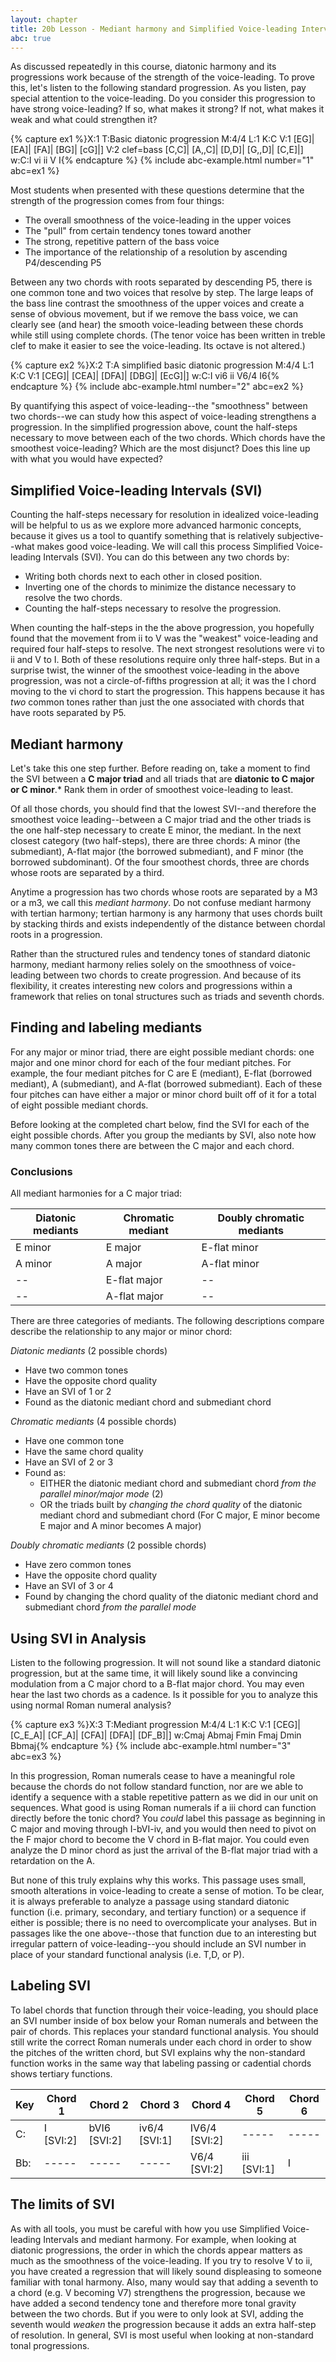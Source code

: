 ```yaml
---
layout: chapter
title: 20b Lesson - Mediant harmony and Simplified Voice-leading Intervals
abc: true
---
```


As discussed repeatedly in this course, diatonic harmony and its progressions work because of the strength of the voice-leading. To prove this, let's listen to the following standard progression. As you listen, pay special attention to the voice-leading. Do you consider this progression to have strong voice-leading? If so, what makes it strong? If not, what makes it weak and what could strengthen it?

{% capture ex1 %}X:1
T:Basic diatonic progression
M:4/4
L:1
K:C
V:1
[EG]| [EA]| [FA]| [BG]| [cG]|]
V:2 clef=bass
[C,C]| [A,,C]| [D,D]| [G,,D]| [C,E]|]
w:C:I vi ii V I{% endcapture %}
{% include abc-example.html number="1" abc=ex1 %}

Most students when presented with these questions determine that the strength of the progression comes from four things:
- The overall smoothness of the voice-leading in the upper voices 
- The "pull" from certain tendency tones toward another
- The strong, repetitive pattern of the bass voice
- The importance of the relationship of a resolution by ascending P4/descending P5

Between any two chords with roots separated by descending P5, there is one common tone and two voices that resolve by step. The large leaps of the bass line contrast the smoothness of the upper voices and create a sense of obvious movement, but if we remove the bass voice, we can clearly see (and hear) the smooth voice-leading between these chords while still using complete chords. (The tenor voice has been written in treble clef to make it easier to see the voice-leading. Its octave is not altered.)

{% capture ex2 %}X:2
T:A simplified basic diatonic progression
M:4/4
L:1
K:C
V:1
[CEG]| [CEA]| [DFA]| [DBG]| [EcG]|]
w:C:I vi6 ii V6/4 I6{% endcapture %}
{% include abc-example.html number="2" abc=ex2 %}

By quantifying this aspect of voice-leading--the "smoothness" between two chords--we can study how this aspect of voice-leading strengthens a progression. In the simplified progression above, count the half-steps necessary to move between each of the two chords. Which chords have the smoothest voice-leading? Which are the most disjunct? Does this line up with what you would have expected?

## Simplified Voice-leading Intervals (SVI)

Counting the half-steps necessary for resolution in idealized voice-leading will be helpful to us as we explore more advanced harmonic concepts, because it gives us a tool to quantify something that is relatively subjective--what makes good voice-leading. We will call this process Simplified Voice-leading Intervals (SVI). You can do this between any two chords by:
- Writing both chords next to each other in closed position.
- Inverting one of the chords to minimize the distance necessary to resolve the two chords.
- Counting the half-steps necessary to resolve the progression.

When counting the half-steps in the the above progression, you hopefully found that the movement from ii to V was the "weakest" voice-leading and required four half-steps to resolve. The next strongest resolutions were vi to ii and V to I. Both of these resolutions require only three half-steps. But in a surprise twist, the winner of the smoothest voice-leading in the above progression, was not a circle-of-fifths progression at all; it was the I chord moving to the vi chord to start the progression. This happens because it has *two* common tones rather than just the one associated with chords that have roots separated by P5.

## Mediant harmony

Let's take this one step further. Before reading on, take a moment to find the SVI between a **C major triad** and all triads that are **diatonic to C major or C minor**.* Rank them in order of smoothest voice-leading to least.

Of all those chords, you should find that the lowest SVI--and therefore the smoothest voice leading--between a C major triad and the other triads is the one half-step necessary to create E minor, the mediant. In the next closest category (two half-steps), there are three chords: A minor (the submediant), A-flat major (the borrowed submediant), and F minor (the borrowed subdominant). Of the four smoothest chords, three are chords whose roots are separated by a third.

Anytime a progression has two chords whose roots are separated by a M3 or a m3, we call this *mediant harmony*. Do not confuse mediant harmony with tertian harmony; tertian harmony is any harmony that uses chords built by stacking thirds and exists independently of the distance between chordal roots in a progression. 

Rather than the structured rules and tendency tones of standard diatonic harmony, mediant harmony relies solely on the smoothness of voice-leading between two chords to create progression. And because of its flexibility, it creates interesting new colors and progressions within a framework that relies on tonal structures such as triads and seventh chords.

## Finding and labeling mediants

For any major or minor triad, there are eight possible mediant chords: one major and one minor chord for each of the four mediant pitches. For example, the four mediant pitches for C are E (mediant), E-flat (borrowed mediant), A (submediant), and A-flat (borrowed submediant). Each of these four pitches can have either a major or minor chord built off of it for a total of eight possible mediant chords.

Before looking at the completed chart below, find the SVI for each of the eight possible chords. After you group the mediants by SVI, also note how many common tones there are between the C major and each chord.

### Conclusions

All mediant harmonies for a C major triad:

Diatonic mediants | Chromatic mediant | Doubly chromatic mediants
 --- | --- | ---
 E minor | E major | E-flat minor
 A minor | A major | A-flat minor
 -- | E-flat major | --
 -- | A-flat major | --

There are three categories of mediants. The following descriptions compare describe the relationship to any major or minor chord:

*Diatonic mediants* (2 possible chords) 
- Have two common tones
- Have the opposite chord quality
- Have an SVI of 1 or 2
- Found as the diatonic mediant chord and submediant chord

*Chromatic mediants* (4 possible chords)
- Have one common tone
- Have the same chord quality
- Have an SVI of 2 or 3
- Found as:
    - EITHER the diatonic mediant chord and submediant chord *from the parallel minor/major mode* (2)
    - OR the triads built by *changing the chord quality* of the diatonic mediant chord and submediant chord (For C major, E minor become E major and A minor becomes A major)

*Doubly chromatic mediants* (2 possible chords) 
- Have zero common tones
- Have the opposite chord quality
- Have an SVI of 3 or 4
- Found by changing the chord quality of the diatonic mediant chord and submediant chord *from the parallel mode*

## Using SVI in Analysis

Listen to the following progression. It will not sound like a standard diatonic progression, but at the same time, it will likely sound like a convincing modulation from a C major chord to a B-flat major chord. You may even hear the last two chords as a cadence. Is it possible for you to analyze this using normal Roman numeral analysis?

{% capture ex3 %}X:3
T:Mediant progression
M:4/4
L:1
K:C
V:1
[CEG]| [C_E_A]| [CF_A]| [CFA]| [DFA]| [DF_B]|]
w:Cmaj Abmaj Fmin Fmaj Dmin Bbmaj{% endcapture %}
{% include abc-example.html number="3" abc=ex3 %}

In this progression, Roman numerals cease to have a meaningful role because the chords do not follow standard function, nor are we able to identify a sequence with a stable repetitive pattern as we did in our unit on sequences. What good is using Roman numerals if a iii chord can function directly before the tonic chord? You *could* label this passage as beginning in C major and moving through I-bVI-iv, and you would then need to pivot on the F major chord to become the V chord in B-flat major. You could even analyze the D minor chord as just the arrival of the B-flat major triad with a retardation on the A.

But none of this truly explains why this works. This passage uses small, smooth alterations in voice-leading to create a sense of motion. To be clear, it is always preferable to analyze a passage using standard diatonic function (i.e. primary, secondary, and tertiary function) or a sequence if either is possible; there is no need to overcomplicate your analyses. But in passages like the one above--those that function due to an interesting but irregular pattern of voice-leading--you should include an SVI number in place of your standard functional analysis (i.e. T,D, or P). 

## Labeling SVI

To label chords that function through their voice-leading, you should place an SVI number inside of box below your Roman numerals and between the pair of chords. This replaces your standard functional analysis. You should still write the correct Roman numerals under each chord in order to show the pitches of the written chord, but SVI explains why the non-standard function works in the same way that labeling passing or cadential chords shows tertiary functions.

Key | Chord 1 | Chord 2 | Chord 3 | Chord 4 | Chord 5 | Chord 6
 --- | --- | --- | --- | --- | --- | ---
 C: | I [SVI:2] | bVI6 [SVI:2] | iv6/4 [SVI:1] | IV6/4 [SVI:2] | ----- | -----
 Bb: | ----- | ----- | ----- | V6/4 [SVI:2] | iii [SVI:1] | I

## The limits of SVI

As with all tools, you must be careful with how you use Simplified Voice-leading Intervals and mediant harmony. For example, when looking at diatonic progressions, the order in which the chords appear matters as much as the smoothness of the voice-leading. If you try to resolve V to ii, you have created a regression that will likely sound displeasing to someone familiar with tonal harmony. Also, many would say that adding a seventh to a chord (e.g. V becoming V7) strengthens the progression, because we have added a second tendency tone and therefore more tonal gravity between the two chords. But if you were to only look at SVI, adding the seventh would *weaken* the progression because it adds an extra half-step of resolution. In general, SVI is most useful when looking at non-standard tonal progressions.

